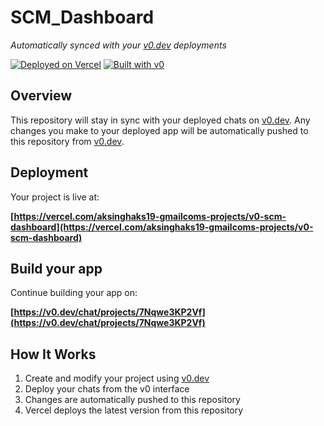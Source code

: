 # SCM_Dashboard

*Automatically synced with your [v0.dev](https://v0.dev) deployments*

[![Deployed on Vercel](https://img.shields.io/badge/Deployed%20on-Vercel-black?style=for-the-badge&logo=vercel)](https://vercel.com/aksinghaks19-gmailcoms-projects/v0-scm-dashboard)
[![Built with v0](https://img.shields.io/badge/Built%20with-v0.dev-black?style=for-the-badge)](https://v0.dev/chat/projects/7Nqwe3KP2Vf)

## Overview

This repository will stay in sync with your deployed chats on [v0.dev](https://v0.dev).
Any changes you make to your deployed app will be automatically pushed to this repository from [v0.dev](https://v0.dev).

## Deployment

Your project is live at:

**[https://vercel.com/aksinghaks19-gmailcoms-projects/v0-scm-dashboard](https://vercel.com/aksinghaks19-gmailcoms-projects/v0-scm-dashboard)**

## Build your app

Continue building your app on:

**[https://v0.dev/chat/projects/7Nqwe3KP2Vf](https://v0.dev/chat/projects/7Nqwe3KP2Vf)**

## How It Works

1. Create and modify your project using [v0.dev](https://v0.dev)
2. Deploy your chats from the v0 interface
3. Changes are automatically pushed to this repository
4. Vercel deploys the latest version from this repository
